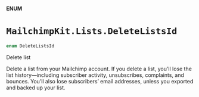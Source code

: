 **ENUM**

# `MailchimpKit.Lists.DeleteListsId`

```swift
enum DeleteListsId
```

Delete list

Delete a list from your Mailchimp account. If you delete a list, you'll lose the list history—including subscriber activity, unsubscribes, complaints, and bounces. You’ll also lose subscribers’ email addresses, unless you exported and backed up your list.
